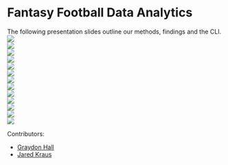 # Fantasy Football Data Analytics

The following presentation slides outline our methods, findings and the CLI. <br>
![](presentationScreenshots/1ff60a6ad0b43f2281611a7a5ba81f8c-0.png)<br>
![](presentationScreenshots/1ff60a6ad0b43f2281611a7a5ba81f8c-1.png)<br>
![](presentationScreenshots/1ff60a6ad0b43f2281611a7a5ba81f8c-2.png)<br>
![](presentationScreenshots/1ff60a6ad0b43f2281611a7a5ba81f8c-3.png)<br>
![](presentationScreenshots/1ff60a6ad0b43f2281611a7a5ba81f8c-4.png)<br>
![](presentationScreenshots/1ff60a6ad0b43f2281611a7a5ba81f8c-5.png)<br>
![](presentationScreenshots/1ff60a6ad0b43f2281611a7a5ba81f8c-6.png)<br>
![](presentationScreenshots/1ff60a6ad0b43f2281611a7a5ba81f8c-7.png)<br>
![](presentationScreenshots/1ff60a6ad0b43f2281611a7a5ba81f8c-8.png)<br>
![](presentationScreenshots/1ff60a6ad0b43f2281611a7a5ba81f8c-9.png)<br>
![](presentationScreenshots/1ff60a6ad0b43f2281611a7a5ba81f8c-10.png)<br>
![](presentationScreenshots/1ff60a6ad0b43f2281611a7a5ba81f8c-11.png)<br>
![](presentationScreenshots/1ff60a6ad0b43f2281611a7a5ba81f8c-12.png)<br>

Contributors: 
* [Graydon Hall](https://github.com/GraydonHall42)
* [Jared Kraus](https://github.com/JaredKraus)
